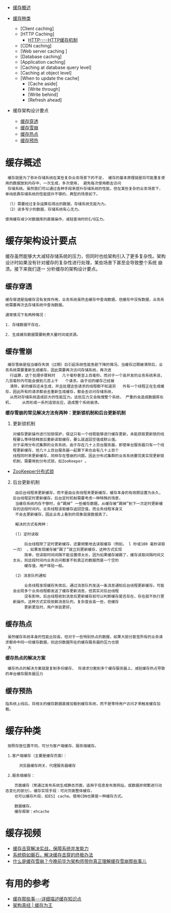 * [缓存概述](#缓存概述)
* [缓存种类](#缓存种类)
  * [Client caching]
  * [HTTP  Caching]  
    * [HTTP----HTTP缓存机制](https://juejin.im/post/5a1d4e546fb9a0450f21af23)
  * [CDN caching]
  * [Web server caching ]
  * [Database caching]
  * [Application caching]
  * [Caching at database query level]
  * [Caching at object level]
  * [When to update the cache]
    * [Cache aside]
    * [Write through]
    * [Write behind]
    * [Refresh ahead]

* 缓存架构设计要点
  * [缓存穿透](#缓存穿透)
  * [缓存雪崩](#缓存雪崩)
  * [缓存热点](#缓存热点)
  * [缓存预热](#缓存预热)

# 缓存概述 
     
     缓存就是为了弥补存储系统在某些复杂业务场景下的不足， 缓存的基本原理就是将可能重复使用的数据放到内存中，一次生成，多次使用， 避免每次使用都去访问
     存储系统。虽然我们可以通过各种手段来提升存储系统的性能，但在某些复杂的业务场景下，单纯依靠存储系统的性能提升不够的，典型的场景如下。
     
     （l）需要经过复杂运算后得出的数据，存储系统无能为力。
     （2）读多写少的数据，存储系统有心无力。
     
    使用缓存减少对数据库的直接操作，减轻查询时的I/O压力。
    
# 缓存架构设计要点

   缓存虽然能够大大减轻存储系统的压力，但同时也给架构引入了更多复杂性。架构设计时如果没有针对缓存的复杂性进行处理，某些场景下甚至会导致整个系统
   崩溃。接下来我们逐一 分析缓存的架构设计要点。    

## 缓存穿透

    缓存穿透是指缓存没有发挥作用，业务系统虽然去缓存中查询数据，但缓存中没有数据，业务系统需要再次去存储系统中查询数据。
    
    通常情况下有两种情况： 
    
    1. 存储数据不存在，
    
    2. 生成缓存数据需要耗费大量时间或资源。

## 缓存雪崩

     ﻿缓存雪崩是指当缓存失效（过期）后引起系统性能急剧下降的情况。当缓存过期被清除后，业务系统需要重新生成缓存，因此需要再次访问存储系统，再次进
      行运算，这个处理步骤耗时	 几十毫秒甚至上百毫秒。而对于一个高并发的业务系统来说，几百毫秒内可能会接到几百上千	 个请求。由于旧的缓存己经被
      清除，新的缓存还未生成，并且处理这些请求的线程都不知道另	 外有一个线程正在生成缓存，因此所有的请求都会去重新生成缓存，都会去访问存储系统，
      从而对存储系统造成巨大的性能压力。这些压力又会拖慢整个系统， 严重的会造成数据库右机，	 从而形成一系列连锁反应，造成整个系统崩溃。	 

**缓存雪崩的常见解决方法有两种：更新锁机制和后台更新机制**
  
  1. 更新锁机制
           
         对缓存更新操作进行加锁保护，保证只有一个线程能够进行缓存更新，未能获取更新锁的线程要么等待锁释放后重新读取缓存，要么就返回空值或默认值。
         对于采用分布式集群的业务系统，由于存在几十上百台服务器，即使单台服务器只有一个线程更新缓存，但几十上百台服务器一起算下来也会有几十上百个
         线程同时来更新缓存，同样存在雪崩的问题。因此分布式集群的业务系统要完美实现更新锁机制，需要用到分布式锁，如ZooKeeper 。
  
  * [ZooKeeper分布式锁]()
  
  2. 后台更新机制

          由后台线程来更新缓存，而不是由业务线程来更新缓存，缓存本身的有效期设置为永久，后台线程定时更新缓存。后台定时机制需要考虑一种特殊的场景，
          当缓存系统内存不够时，会“踢掉” 一些缓存数据，从缓存被“踢掉”到下一次定时更新缓存的这段时间内，业务线程读取缓存返回空值，而业务线程本身又
          不会去更新缓存，因此业务上看到的现象就是数据丢了。
          
          解决的方式有两种：
          
          (l）定时读取
          
              后台线程除了定时更新缓存，还要频繁地去读取缓存（例如， l 秒或100 毫秒读取一次） ，如果发现缓存被“踢了”就立刻更新缓存，这种方式实现
              简单，但读取时间间隔不能设置得太长，因为如果缓存被踢了，缓存读取间隔时间又太长，则这段时间内业务访问都拿不到真正的数据而是一个空的
              缓存值，用户体验一般。
          
          (2）消息队列通知
               
              业务线程发现缓存失效后，通过消息队列发送一条消息通知后台线程更新缓存。可能会出现多个业务线程都发送了缓存更新消息，但其实对后台线程
              没有影响，后台线程收到消息后更新缓存前可以判断缓存是否存在，存在就不执行更新操作。这种方式实现依赖消息队列，复杂度会高一些，但缓存
              更新更及时，用户体验更好。


## 缓存热点

     虽然缓存系统本身的性能比较高，但对于一些特别热点的数据，如果大部分甚至所有的业务请求都命中同一份缓存数据，则这份数据所在的缓存服务器的压力也很
     大

**缓存热点的解决方案**

     缓存热点的解决方案就是复制多份缓存， 将请求分散到多个缓存服务器上，减轻缓存热点导致的单台缓存服务器压力

## 缓存预热

    指系统上线后，将相关的缓存数据直接加载到缓存系统，而不是等待用户访问才来触发缓存加载。

# 缓存种类

     按照存放位置不同，可分为客户端缓存、服务端缓存。

     1.客户端缓存（主要是缓存页面）：

          浏览器缓存网关、代理服务器缓存

     2.服务端缓存：

        页面缓存（常通过发布系统生成静态页面，适用于信息发布类网站，或数据非频繁进行动态变化的部分）。缓存实现手段：可对页面整体缓存，
        也可以缓存片段，如ESI cache。使用CDN也算是一种缓存方式。

        数据缓存。
        缓存框架：ehcache

# 缓存视频

* [缓存击穿解决实战，保障系统并发能力](https://www.bilibili.com/video/av61006698)
* [系统稳如磐石，解决缓存击穿的终极办法](https://www.bilibili.com/video/av35897825/?spm_id_from=333.788.videocard.0)
* [什么是缓存雪崩？今晚前华为架构师带你真正理解缓存雪崩那些事儿](https://www.bilibili.com/video/av46230826/?spm_id_from=333.788.videocard.13)

# 有用的参考
* [缓存那些事---详细描述缓存知识点](https://tech.meituan.com/2017/03/17/cache-about.html)
* [架构真经 | 缓存为王](https://blog.csdn.net/qq_35246620/article/details/70234185)

